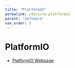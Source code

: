 ```yaml
---
title: "PlatformIO"
permalink: /docs/sw-platformio
parent: "Software"
nav_order: 3
---
```


# PlatformIO

- [PlatformIO Webpage](https://platformio.org/)